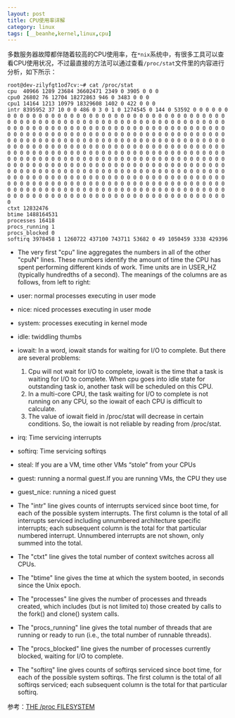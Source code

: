 ```yaml
---
layout: post
title: CPU使用率详解
category: linux
tags: [__beanhe,kernel,linux,cpu]
---
```


多数服务器故障都伴随着较高的CPU使用率，在`*nix`系统中，有很多工具可以查看CPU使用状况，不过最直接的方法可以通过查看`/proc/stat`文件里的内容进行分析，如下所示：
```
root@dev-zilyfgt1od7cv:~# cat /proc/stat
cpu  40966 1289 23684 36602471 2349 0 3905 0 0 0
cpu0 26802 76 12704 18272863 946 0 3483 0 0 0
cpu1 14164 1213 10979 18329608 1402 0 422 0 0 0
intr 8395952 37 10 0 0 486 0 3 0 1 0 1274545 0 144 0 53592 0 0 0 0 0 0 0 0 0 0 0 0 0 0 0 0 0 0 0 0 0 0 0 0 0 0 0 0 0 0 0 0 0 0 0 0 0 0 0 0 0 0 0 0 0 0 0 0 0 0 0 0 0 0 0 0 0 0 0 0 0 0 0 0 0 0 0 0 0 0 0 0 0 0 0 0 0 0 0 0 0 0 0 0 0 0 0 0 0 0 0 0 0 0 0 0 0 0 0 0 0 0 0 0 0 0 0 0 0 0 0 0 0 0 0 0 0 0 0 0 0 0 0 0 0 0 0 0 0 0 0 0 0 0 0 0 0 0 0 0 0 0 0 0 0 0 0 0 0 0 0 0 0 0 0 0 0 0 0 0 0 0 0 0 0 0 0 0 0 0 0 0 0 0 0 0 0 0 0 0 0 0 0 0 0 0 0 0 0 0 0 0 0 0 0 0 0 0 0 0 0 0 0 0 0 0 0 0 0 0 0 0 0 0 0 0 0 0 0 0 0 0 0 0 0 0 0 0 0 0 0 0 0 0 0 0 0 0 0 0 0 0 0 0 0 0 0 0 0 0 0 0 0 0 0 0 0 0 0 0 0 0 0 0 0 0 0 0 0 0 0 0 0 0 0 0 0 0 0 0 0 0 0 0 0 0 0 0 0 0 0 0 0 0 0 0 0 0 0 0 0 0 0 0 0 0 0 0 0 0 0 0 0 0 0 0 0 0 0 0 0 0 0 0 0 0 0 0 0 0 0 0 0 0 0 0 0 0 0 0 0 0 0 0 0 0 0 0 0 0 0 0 0 0 0 0 0 0 0 0 0 0 0 0 0 0 0 0 0 0 0 0 0 0 0 0 0 0 0 0 0 0 0 0 0 0 0 0 0 0 0 0 0 0 0 0 0 0 0 0 0 0 0 0 0 0 0 0 0 0 0 0 0 0 0 0 0 0 0 0 0 0 0 0 0 0 0 0 0 0 0 0 0 0 0 0 0 0 0 0 0 0 0 0 0 0 0 0 0 0 0 0 0 0 0 0 0 0 0 0 0 0 0 0 0 0 0 0 0 0 0 0 0 0 0 0 0 0 0 0 0 0 0 0 0 0 0 0 0 0 0 0 0 0 0 0 0
ctxt 12832476
btime 1488164531
processes 16418
procs_running 1
procs_blocked 0
softirq 3978458 1 1260722 437100 743711 53682 0 49 1050459 3338 429396
```
- The very first  "cpu" line aggregates the  numbers in all  of the other "cpuN" lines.  These numbers identify the amount of time the CPU has spent performing different kinds of work.  Time units are in USER_HZ (typically hundredths of a second).  The meanings of the columns are as follows, from left to right:
 - user: normal processes executing in user mode
 - nice: niced processes executing in user mode
 - system: processes executing in kernel mode
 - idle: twiddling thumbs
 - iowait: In a word, iowait stands for waiting for I/O to complete. But there are several problems:
   1. Cpu will not wait for I/O to complete, iowait is the time that a task is waiting for I/O to complete. When cpu goes into idle state for outstanding task io, another task will be scheduled on this CPU.
   2. In a multi-core CPU, the task waiting for I/O to complete is not running on any CPU, so the iowait of each CPU is difficult to calculate.
   3. The value of iowait field in /proc/stat will decrease in certain conditions.
   So, the iowait is not reliable by reading from /proc/stat.
 - irq: Time servicing interrupts
 - softirq: Time servicing softirqs
 - steal:  If you are a VM, time other VMs “stole” from your CPUs
 - guest: running a normal guest.If you are running VMs, the CPU they use
 - guest_nice: running a niced guest
 
- The "intr" line gives counts of interrupts  serviced since boot time, for each of the  possible system interrupts.   The first  column  is the  total of  all interrupts serviced  including  unnumbered  architecture specific  interrupts; each  subsequent column is the  total for that particular numbered interrupt. Unnumbered interrupts are not shown, only summed into the total.

- The "ctxt" line gives the total number of context switches across all CPUs.

- The "btime" line gives  the time at which the  system booted, in seconds since the Unix epoch.

- The "processes" line gives the number  of processes and threads created, which includes (but  is not limited  to) those  created by  calls to the  fork() and clone() system calls.

- The "procs_running" line gives the total number of threads that are running or ready to run (i.e., the total number of runnable threads).

- The   "procs_blocked" line gives  the  number of  processes currently blocked, waiting for I/O to complete.

- The "softirq" line gives counts of softirqs serviced since boot time, for each of the possible system softirqs. The first column is the total of all softirqs serviced; each subsequent column is the total for that particular softirq.

参考：[THE /proc FILESYSTEM](https://www.kernel.org/doc/Documentation/filesystems/proc.txt)